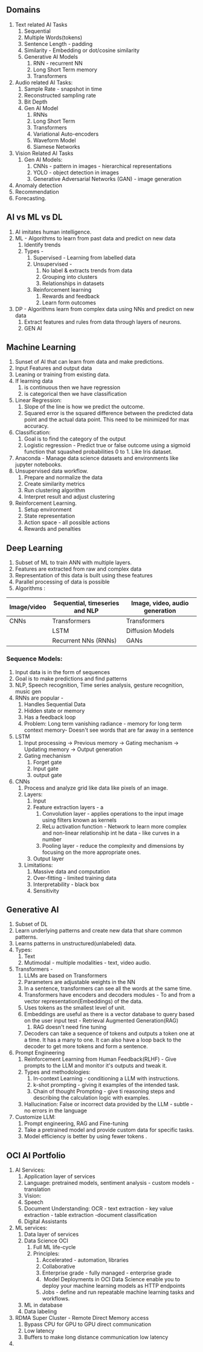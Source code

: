 ## Domains
1. Text related AI Tasks 
	1. Sequential
	2. Multiple Words(tokens)
	3. Sentence Length - padding
	4. Similarity - Embedding or dot/cosine similarity
	5. Generative AI Models
		1. RNN - recurrent NN
		2. Long Short Term memory
		3. Transformers
2. Audio related AI Tasks:
	1. Sample Rate - snapshot in time
	2. Reconstructed  sampling rate
	3. Bit Depth
	4. Gen AI Model
		1. RNNs
		2. Long Short Term
		3. Transformers
		4. Variational Auto-encoders
		5. Waveform Model
		6. Siamese Networks
3. Vision Related AI Tasks
	1. Gen AI Models:
		1. CNNs - pattern in images - hierarchical representations
		2. YOLO - object detection in images
		3. Generative Adversarial Networks (GAN) - image generation
4. Anomaly detection
5. Recommendation
6. Forecasting.

## AI vs ML vs DL
1. AI imitates human intelligence. 
2. ML - Algorithms to learn from past data and predict on new data
	1. Identify trends 
	2. Types -
		1. Supervised - Learning from labelled data
		2. Unsupervised -  
			1. No label & extracts trends from data
			2. Grouping into clusters
			3. Relationships in datasets
		3. Reinforcement learning 
			1. Rewards and feedback
			2. Learn form outcomes
3. DP - Algorithms learn from complex data using NNs and predict on new data
	1. Extract features and rules from data through layers of neurons. 
	2. GEN AI 

## Machine Learning
1. Sunset of AI that can learn from data and make predictions. 
2. Input Features and output data
3. Leaning or training from existing data. 
4. If learning data 
	1. is continuous then we have regression 
	2. is categorical then we have classification
5. Linear Regression: 
	1. Slope of the line is how we predict the outcome. 
	2. Squared error is the squared difference between the predicted data point and the actual data point. This need to be minimized for max accuracy.
6. Classification: 
	1. Goal is to find the category of the output
	2. Logistic regression - Predict true or false outcome using a sigmoid function that squashed probabilities 0 to 1. Like Iris dataset. 
7. Anaconda - Manage data science datasets and environments like jupyter notebooks. 
8. Unsupervised data workflow. 
	1. Prepare and normalize the data
	2. Create similarity metrics
	3. Run clustering algorithm 
	4. Interpret result and adjust clustering
9. Reinforcement Learning. 
	1. Setup environment
	2. State representation
	3. Action space - all possible actions
	4. Rewards and penalties


## Deep Learning
1. Subset of ML to train ANN with multiple layers. 
2. Features are extracted from raw and complex data
3. Representation of this data is built using these features
4. Parallel processing of data is possible 
5. Algorithms :

| Image/video | Sequential, timeseries and NLP | Image, video, audio generation |
| ----------- | ------------------------------ | ------------------------------ |
| CNNs        | Transformers                   | Transformers                   |
|             | LSTM                           | Diffusion Models               |
|             | Recurrent NNs (RNNs)           | GANs                           |
### Sequence Models: 
1. Input data is in the form of sequences 
2. Goal is to make predictions and find patterns
3. NLP, Speech recognition, Time series analysis, gesture recognition, music gen
4. RNNs are popular - 
	1. Handles Sequential Data
	2. Hidden state or memory
	3. Has a feedback loop
	4. Problem: Long term vanishing radiance - memory for long term context memory- Doesn't see words that are far away in a sentence
5. LSTM
	1. Input processing -> Previous memory -> Gating mechanism -> Updating memory -> Output generation
	2. Gating mechanism 
		1. Forget gate
		2. Input gate
		3. output gate
6. CNNs
	1. Process and analyze grid like data like pixels of an image. 
	2. Layers: 
		1. Input
		2. Feature extraction layers - a 
			1. Convolution layer - applies operations to the input image using filters known as kernels
			2. ReLu activation function - Network to learn more complex and non-linear relationship int he data - like curves in a number
			3. Pooling layer - reduce the complexity and dimensions by focusing on the more appropriate ones. 
		3. Output layer
	3. Limitations: 
		1. Massive data and computation
		2. Over-fitting - limited training data
		3. Interpretability - black box
		4. Sensitivity 
## Generative AI
1. Subset of DL
2. Learn underlying patterns and create new data that share common patterns. 
3. Learns patterns in unstructured(unlabeled) data. 
4. Types: 
	1. Text
	2. Mutimodal - multiple modalities - text, video audio. 
5. Transformers - 
	1. LLMs are based on Transformers
	2. Parameters are adjustable weights in the NN
	3. In a sentence, transformers can see all the words at the same time.
	4. Transformers have encoders and decoders modules - To and from a vector representation(Embeddings) of the data. 
	5. Uses tokens as the smallest level of unit. 
	6. Embeddings are useful as there is a vector database to query based on the user input test - Retrieval Augmented Generation(RAG)
		1. RAG doesn't need fine tuning
	7. Decoders can take a sequence of tokens and outputs a token one at a time. It has a many to one. It can also have a loop back to the decoder to get more tokens and form a sentence. 
6. Prompt Engineering
	1. Reinforcement Learning from Human Feedback(RLHF) - Give prompts to the LLM and monitor it's outputs and tweak it. 
	2. Types and methodologies: 
		1. In-context Learning - conditioning a LLM with instructions. 
		2. k-shot prompting - giving it examples of the intended task.
		3. Chain of thought Prompting -  give ti reasoning steps and describing the calculation logic with examples.
	3. Hallucination: False or incorrect data provided by the LLM - subtle - no errors in the language 
7. Customize LLM: 
	1. Prompt engineering, RAG and Fine-tuning
	2. Take a pretrained model and provide custom data for specific tasks. 
	3. Model efficiency is better by using fewer tokens .

## OCI AI Portfolio
1. AI Services: 
	1. Application layer of services
	2. Language: pretrained models, sentiment analysis - custom models - translation
	3. Vision: 
	4. Speech
	5. Document Understanding: OCR - text extraction - key value extraction - table extraction -document classification
	6. Digital Assistants
2. ML services: 
	1. Data layer of services
	2. Data Science OCI
		1. Full ML life-cycle
		2. Principles: 
			1. Accelerated - automation, libraries
			2. Collaborative
			3. Enterprise grade - fully managed - enterprise grade
			4.  Model Deployments in OCI Data Science enable you to deploy your machine learning models as HTTP endpoints
			5. Jobs - define and run repeatable machine learning tasks and workflows.
	3. ML in database
	4. Data labeling
3. RDMA Super Cluster - Remote Direct Memory access
	1. Bypass CPU for GPU to GPU direct communication
	2. Low latency
	3. Buffers to make long distance communication low latency
4. 
